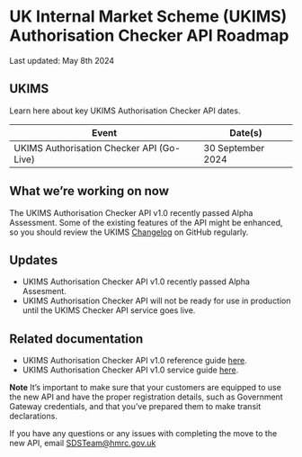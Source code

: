 
# UK Internal Market Scheme (UKIMS) Authorisation Checker API Roadmap
Last updated: May 8th 2024

## UKIMS
Learn here about key UKIMS Authorisation Checker API dates.


| Event                                              | Date(s)              |
|----------------------------------------------------|----------------------|
|UKIMS Authorisation Checker API (Go-Live)    | 30 September 2024          |


## What we’re working on now
The UKIMS Authorisation Checker API v1.0 recently passed Alpha Assessment. Some of the existing features of the API might be enhanced, so you should review the UKIMS [Changelog](https://github.com/hmrc/ukim-auth-checker-api/wiki/UK-Internal-Market-Scheme-(UKIMS)-Authorisation-Checker-API-Reference-Guide-Changelog) on GitHub regularly.

## Updates

- UKIMS Authorisation Checker API v1.0 recently passed Alpha Assesment.
- UKIMS Authorisation Checker API will not be ready for use in production until the UKIMS Checker API service goes live.

## Related documentation
- UKIMS Authorisation Checker API v1.0 reference guide [here](/api-documentation/docs/api/service/ukim-auth-checker-api/1.0).
- UKIMS Authorisation Checker API v1.0 service guide [here](/guides/ukim-auth-checker-api-service-guide/).

 **Note** It’s important to make sure that your customers are equipped to use the new API and have the proper registration details, such as Government Gateway credentials, and that you’ve prepared them to make transit declarations.

If you have any questions or any issues with completing the move to the new API, email [SDSTeam@hmrc.gov.uk](mailto:SDSTeam@hmrc.gov.uk)

